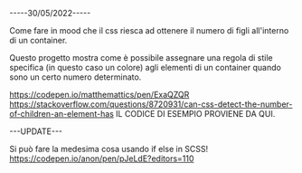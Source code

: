 
-----30/05/2022-----

Come fare in mood che il css riesca ad ottenere il numero di 
figli all'interno di un container. 

Questo progetto mostra come è possibile assegnare una regola di stile 
specifica (in questo caso un colore) agli elementi di un container 
quando sono un certo numero determinato.

https://codepen.io/matthemattics/pen/ExaQZQR
https://stackoverflow.com/questions/8720931/can-css-detect-the-number-of-children-an-element-has
IL CODICE DI ESEMPIO PROVIENE DA QUI. 

---UPDATE---

Si può fare la medesima cosa usando if else in SCSS! 
https://codepen.io/anon/pen/pJeLdE?editors=110